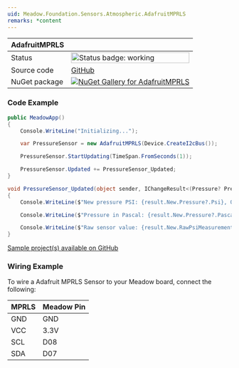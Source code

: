 ```yaml
---
uid: Meadow.Foundation.Sensors.Atmospheric.AdafruitMPRLS
remarks: *content
---
```


| AdafruitMPRLS | |
|--------|--------|
| Status | <img src="https://img.shields.io/badge/Working-brightgreen" style="width: auto; height: -webkit-fill-available;" alt="Status badge: working" /> |
| Source code | [GitHub](https://github.com/WildernessLabs/Meadow.Foundation/tree/main/Source/Meadow.Foundation.Peripherals/Sensors.Atmospheric.AdafruitMPRLS) |
| NuGet package | <a href="https://www.nuget.org/packages/Meadow.Foundation.Sensors.Atmospheric.AdafruitMPRLS/" target="_blank"><img src="https://img.shields.io/nuget/v/Meadow.Foundation.Sensors.Atmospheric.AdafruitMPRLS.svg?label=Meadow.Foundation.Sensors.Atmospheric.AdafruitMPRLS" alt="NuGet Gallery for AdafruitMPRLS" /></a> |

### Code Example

```csharp
public MeadowApp()
{
    Console.WriteLine("Initializing...");

    var PressureSensor = new AdafruitMPRLS(Device.CreateI2cBus());

    PressureSensor.StartUpdating(TimeSpan.FromSeconds(1));

    PressureSensor.Updated += PressureSensor_Updated;
}

void PressureSensor_Updated(object sender, IChangeResult<(Pressure? Pressure, Pressure? RawPsiMeasurement)> result)
{
    Console.WriteLine($"New pressure PSI: {result.New.Pressure?.Psi}, Old pressure PSI: {result.Old?.Pressure?.Psi}");

    Console.WriteLine($"Pressure in Pascal: {result.New.Pressure?.Pascal}");

    Console.WriteLine($"Raw sensor value: {result.New.RawPsiMeasurement?.Psi}");
}

```

[Sample project(s) available on GitHub](https://github.com/WildernessLabs/Meadow.Foundation/tree/main/Source/Meadow.Foundation.Peripherals/Sensors.Atmospheric.AdafruitMPRLS/Samples/AdafruitMPRLS_Sample)

### Wiring Example

To wire a Adafruit MPRLS Sensor to your Meadow board, connect the following:

| MPRLS  | Meadow Pin |
|--------|------------|
| GND    | GND        |
| VCC    | 3.3V       |
| SCL    | D08        |
| SDA    | D07        |





